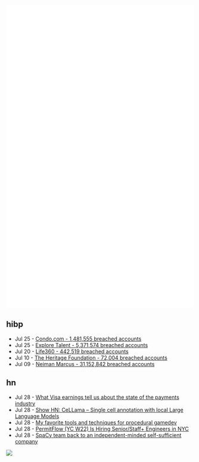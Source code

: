 ![Metrics](https://raw.githubusercontent.com/phixion/phixion/master/metrics.svg)

## hibp

<!--
for https://github.com/phixion/phixion/blob/main/.github/workflows/feeds.yml
-->
<!--START_SECTION:haveibeenpwnd-->
- Jul 25 - [Condo.com - 1,481,555 breached accounts](https://haveibeenpwned.com/PwnedWebsites#CondoCom)
- Jul 25 - [Explore Talent - 5,371,574 breached accounts](https://haveibeenpwned.com/PwnedWebsites#ExploreTalent)
- Jul 20 - [Life360 - 442,519 breached accounts](https://haveibeenpwned.com/PwnedWebsites#Life360)
- Jul 10 - [The Heritage Foundation - 72,004 breached accounts](https://haveibeenpwned.com/PwnedWebsites#TheHeritageFoundation)
- Jul 09 - [Neiman Marcus - 31,152,842 breached accounts](https://haveibeenpwned.com/PwnedWebsites#NeimanMarcus)
<!--END_SECTION:haveibeenpwnd-->

## hn

<!--
for https://github.com/phixion/phixion/blob/main/.github/workflows/feeds.yml
-->
<!--START_SECTION:hn-->
- Jul 28 - [What Visa earnings tell us about the state of the payments industry](https://www.popularfintech.com/p/what-visa-earnings-really-tell-us)
- Jul 28 - [Show HN: CeLLama – Single cell annotation with local Large Language Models](https://github.com/CelVoxes/ceLLama)
- Jul 28 - [My favorite tools and techniques for procedural gamedev](https://cprimozic.net/blog/tools-and-techniques-for-procedural-gamedev/)
- Jul 28 - [PermitFlow (YC W22) Is Hiring Senior/Staff+ Engineers in NYC](https://jobs.ashbyhq.com/permitflow?departmentId=d33195eb-8978-4439-abc6-5a8a072de808)
- Jul 28 - [SpaCy team back to an independent-minded self-sufficient company](https://honnibal.dev/blog/back-to-our-roots)
<!--END_SECTION:hn-->

<!--
for https://yhype.me
-->
![](https://hit.yhype.me/github/profile?user_id=13013670)
